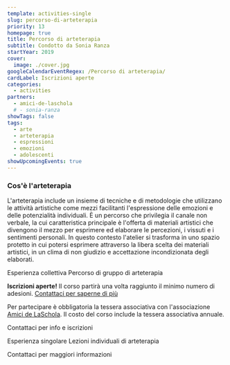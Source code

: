 ```yaml
---
template: activities-single
slug: percorso-di-arteterapia
priority: 13
homepage: true
title: Percorso di arteterapia
subtitle: Condotto da Sonia Ranza
startYear: 2019
cover:
  image: ./cover.jpg
googleCalendarEventRegex: /Percorso di arteterapia/
cardLabel: Iscrizioni aperte
categories:
  - activities
partners:
  - amici-de-laschola
  # - sonia-ranza
showTags: false
tags:
  - arte
  - arteterapia
  - espressioni
  - emozioni
  - adolescenti
showUpcomingEvents: true
---
```


### Cos'è l'arteterapia

<Row>
<Col initial columned top={2}>

L'arteterapia include un insieme di tecniche e di metodologie che utilizzano le attività artistiche come mezzi facilitanti l'espressione delle emozioni e delle potenzialità individuali. È un percorso che privilegia il canale non verbale, la cui caratteristica principale è l'offerta di materiali artistici che divengono il mezzo per esprimere ed elaborare le percezioni, i vissuti e i sentimenti personali.
In questo contesto l'atelier si trasforma in uno spazio protetto in cui potersi esprimere attraverso la libera scelta dei materiali artistici, in un clima di non giudizio e accettazione incondizionata degli elaborati.

</Col>
</Row>

<SectionTitle>Esperienza collettiva</SectionTitle>
<SectionSubtitle>Percorso di gruppo di arteterapia</SectionSubtitle>

<Row top={6} bottom={3} alignItems="center">
<Col md={6}>
<EntryInfo variant="upcoming" value="lunedì dalle 14:45 alle 16:15"/>
<EntryInfo variant="duration" value="1h 30m"/>
<EntryInfo variant="target" value="ragazzi e ragazze"/>
<EntryInfo variant="price" value="300 € per 10 incontri"/>
<EntryInfo variant="teacher" value="Sonia Ranza"/>
<EntryInfo variant="participants" value="minimo 4, massimo 6"/>
</Col>
<Col md={6}>
<Alert bottom={3} color="lilla">

**Iscrizioni aperte!** Il corso partirà una volta raggiunto il minimo numero di adesioni. [Contattaci  per saperne di più](#contattaci)

</Alert>
<Footnote>

Per partecipare è obbligatoria la tessera associativa con l'associazione [Amici de LaSchola](/partners/amici-de-laschola/). Il costo del corso include la tessera associativa annuale.

</Footnote>
</Col>
</Row>

<ButtonLink anchor="contattaci">Contattaci per info e iscrizioni</ButtonLink>

<SectionTitle>Esperienza singolare</SectionTitle>
<SectionSubtitle>Lezioni individuali di arteterapia</SectionSubtitle>

<EntryInfo variant="frequency" label="Su appuntamento" value="dal lunedì al venerdì mattina"/>
<EntryInfo variant="duration" value="1h 30m"/>
<EntryInfo variant="price" value="35 € a incontro"/>
<EntryInfo variant="teacher" label="Con" value="Sonia Ranza"/>

<ButtonLink anchor="contattaci">Contattaci per maggiori informazioni</ButtonLink>

<ContactForm id="contattaci" emailable="info@laschola.it?subject=Percorsi di arteterapia" phoneable subtitle="Contattaci" title="per iscrizioni o per richiedere maggiori informazioni" message="Ciao, vi scrivo riguardo al Percorso di arteterapia / Lezioni individuali di arteterapia."></ContactForm>

